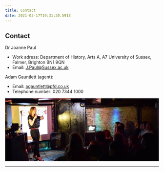 ```yaml
---
title: Contact
date: 2021-03-17T19:31:20.591Z
---
```


## Contact



Dr Joanne Paul
* Work adress: Department of History, Arts A, A7 University of Sussex, Falmer, Brighton BN1 9QN
* Email: [J.Paul@Sussex.ac.uk](mailto:j.paul@sussex.ac.uk)

Adam Gauntlett (agent): 
* Email: [agauntlett@pfd.co.uk](mailto:agauntlett@pfd.co.uk) 
* Telephone number: 020 7344 1000

<p align="center"><img src="img/quiz.webp" style={{"maxWidth" : "90%" }} /></p>


---